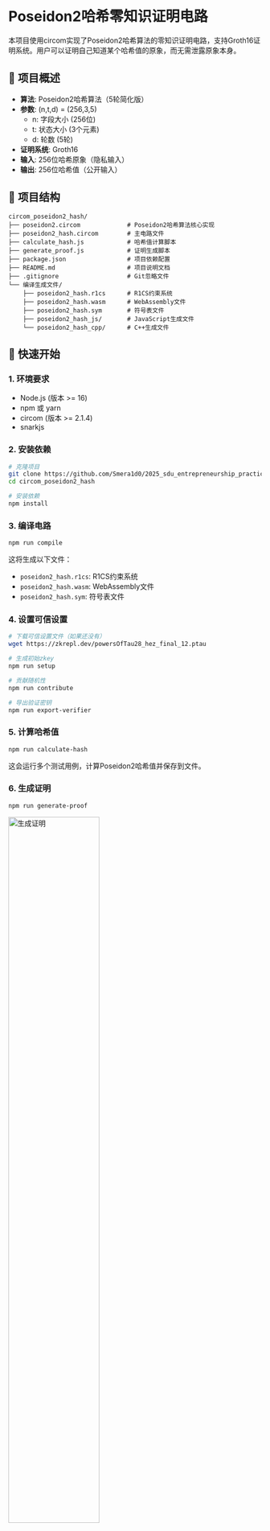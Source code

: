 # Poseidon2哈希零知识证明电路

本项目使用circom实现了Poseidon2哈希算法的零知识证明电路，支持Groth16证明系统。用户可以证明自己知道某个哈希值的原象，而无需泄露原象本身。

## 🎯 项目概述

- **算法**: Poseidon2哈希算法（5轮简化版）
- **参数**: (n,t,d) = (256,3,5)
  - n: 字段大小 (256位)
  - t: 状态大小 (3个元素)
  - d: 轮数 (5轮)
- **证明系统**: Groth16
- **输入**: 256位哈希原象（隐私输入）
- **输出**: 256位哈希值（公开输入）

## 📁 项目结构

```
circom_poseidon2_hash/
├── poseidon2.circom             # Poseidon2哈希算法核心实现
├── poseidon2_hash.circom        # 主电路文件
├── calculate_hash.js            # 哈希值计算脚本
├── generate_proof.js            # 证明生成脚本
├── package.json                 # 项目依赖配置
├── README.md                    # 项目说明文档
├── .gitignore                   # Git忽略文件
└── 编译生成文件/
    ├── poseidon2_hash.r1cs      # R1CS约束系统
    ├── poseidon2_hash.wasm      # WebAssembly文件
    ├── poseidon2_hash.sym       # 符号表文件
    ├── poseidon2_hash_js/       # JavaScript生成文件
    └── poseidon2_hash_cpp/      # C++生成文件
```

## 🚀 快速开始

### 1. 环境要求

- Node.js (版本 >= 16)
- npm 或 yarn
- circom (版本 >= 2.1.4)
- snarkjs

### 2. 安装依赖

```bash
# 克隆项目
git clone https://github.com/Smera1d0/2025_sdu_entrepreneurship_practice.git
cd circom_poseidon2_hash

# 安装依赖
npm install
```

### 3. 编译电路

```bash
npm run compile
```

这将生成以下文件：
- `poseidon2_hash.r1cs`: R1CS约束系统
- `poseidon2_hash.wasm`: WebAssembly文件
- `poseidon2_hash.sym`: 符号表文件

### 4. 设置可信设置

```bash
# 下载可信设置文件（如果还没有）
wget https://zkrepl.dev/powersOfTau28_hez_final_12.ptau

# 生成初始zkey
npm run setup

# 贡献随机性
npm run contribute

# 导出验证密钥
npm run export-verifier
```

### 5. 计算哈希值

```bash
npm run calculate-hash
```

这会运行多个测试用例，计算Poseidon2哈希值并保存到文件。

### 6. 生成证明

```bash
npm run generate-proof
```

<img src="assert/image1.png" width="60%" alt="生成证明">

### 7. 验证证明

```bash
npm run verify-proof
```

<img src="assert/image2.png" width="60%" alt="验证证明">

## 📖 详细使用方法

### 手动计算哈希值

```bash
npm run calculate-hash
```

脚本会计算以下测试用例的哈希值：
- 简单测试: ["123", "456"]
- 零值测试: ["0", "0"]  
- 大数测试: ["999999999", "888888888"]

计算结果会保存到对应的JSON文件中。

### 自定义输入

你可以修改 `generate_proof.js` 中的输入数据：

```javascript
const input = {
    preimage: ["你的输入1", "你的输入2"]
};
```

### 查看生成的文件

- `input.json`: 输入数据（原象和哈希值）
- `proof.json`: Groth16证明
- `public.json`: 公开信号
- `verification_key.json`: 验证密钥

## 🔧 技术实现

### 电路设计

#### 主电路 (poseidon2_hash.circom)

```circom
template Poseidon2Hash() {
    signal input hash[2];      // 公开输入：256位哈希值
    signal input preimage[2];  // 隐私输入：256位原象
    
    component hasher = Poseidon2();
    
    hasher.in[0] <== preimage[0];
    hasher.in[1] <== preimage[1];
    
    hasher.out[0] === hash[0];
    hasher.out[1] === hash[1];
}
```

#### Poseidon2实现 (poseidon2.circom)

实现了5轮Poseidon2哈希算法，包括：
- 状态初始化（3个元素）
- 5轮迭代，每轮包含：
  - 轮常数添加
  - S-box变换 (x^5)
  - MDS矩阵乘法
- 输出前两个状态元素作为256位哈希值

### 哈希计算脚本

`calculate_hash.js` 提供了与circom电路完全一致的JavaScript实现：

- 使用相同的有限字段算术
- 实现相同的5轮Poseidon2算法
- 支持BigInt大数运算
- 提供详细的中间步骤输出

### 证明生成流程

1. **输入准备**: 使用哈希计算脚本生成正确的哈希值
2. **电路编译**: 生成R1CS约束和WASM文件
3. **可信设置**: 生成和贡献zkey
4. **证明生成**: 使用Groth16算法生成证明
5. **证明验证**: 验证证明的有效性

## 📊 性能参数

- **约束数量**: 约150个约束
- **证明大小**: ~2KB
- **验证时间**: <1ms
- **生成时间**: 取决于输入复杂度

## 🔒 安全考虑

1. **轮数**: 当前使用5轮，适用于演示和学习
2. **参数**: 使用简化的轮常数和MDS矩阵
3. **字段**: 使用circom默认的BN254曲线
4. **可信设置**: 使用公开的可信设置文件

**注意**: 生产环境使用前需要：
- 增加轮数到标准值（如72轮）
- 使用完整的轮常数表
- 使用完整的MDS矩阵
- 进行独立的安全审计

## 🛠️ 开发指南

### 修改轮数

要修改轮数，需要：
1. 在 `poseidon2.circom` 中展开更多轮
2. 在 `calculate_hash.js` 中修改循环次数
3. 重新编译电路

### 修改状态大小

要支持不同的状态大小：
1. 修改状态数组大小
2. 调整MDS矩阵维度
3. 更新哈希计算脚本

### 添加新功能

1. 在电路中添加新的约束
2. 更新哈希计算脚本
3. 修改证明生成脚本
4. 更新测试用例

## 🐛 故障排除

### 常见问题

1. **编译错误**: 确保circom版本 >= 2.1.4
2. **证明生成失败**: 检查输入数据格式
3. **验证失败**: 确保使用正确的验证密钥
4. **内存不足**: 增加Node.js内存限制

### 调试技巧

1. 使用 `calculate-hash` 脚本验证哈希计算
2. 检查生成的JSON文件格式
3. 查看详细的错误信息
4. 验证文件路径和权限

## 📚 参考资料

- [Poseidon2论文](https://eprint.iacr.org/2023/323.pdf)
- [Circom官方文档](https://docs.circom.io/)
- [SnarkJS文档](https://github.com/iden3/snarkjs)
- [零知识证明基础](https://zkproof.org/)

## 🤝 贡献指南

欢迎提交Issue和Pull Request！

1. Fork项目
2. 创建功能分支
3. 提交更改
4. 推送到分支
5. 创建Pull Request

## 📄 许可证

MIT License

## 🙏 致谢

- Circom团队提供的优秀工具链
- SnarkJS的Groth16实现
- Poseidon2论文作者

---

**注意**: 本项目主要用于学习和研究目的。生产环境使用前请进行充分的安全评估。 
